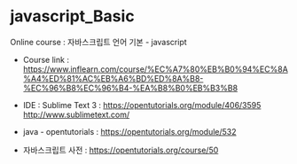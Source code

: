 # javascript_Basic

Online course : 자바스크립트 언어 기본 - javascript

  - Course link : https://www.inflearn.com/course/%EC%A7%80%EB%B0%94%EC%8A%A4%ED%81%AC%EB%A6%BD%ED%8A%B8-%EC%96%B8%EC%96%B4-%EA%B8%B0%EB%B3%B8


  - IDE : Sublime Text 3 :
https://opentutorials.org/module/406/3595
http://www.sublimetext.com/

  - java - opentutorials :
https://opentutorials.org/module/532

  - 자바스크립트 사전 : 
https://opentutorials.org/course/50
